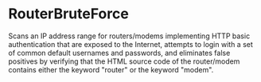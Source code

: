 # RouterBruteForce

Scans an IP address range for routers/modems implementing HTTP basic authentication that are exposed to the Internet, attempts to login with a set of common default usernames and passwords, and eliminates false positives by verifying that the HTML source code of the router/modem contains either the keyword "router" or the keyword "modem".
